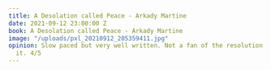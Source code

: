 ```yaml
---
title: A Desolation called Peace - Arkady Martine
date: 2021-09-12 23:00:00 Z
book: A Desolation called Peace - Arkady Martine
image: "/uploads/pxl_20210912_205359411.jpg"
opinion: Slow paced but very well written. Not a fan of the resolution but can forgive
  it. 4/5
---
```


